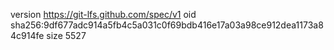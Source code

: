 version https://git-lfs.github.com/spec/v1
oid sha256:9df677adc914a5fb4c5a031c0f69bdb416e17a03a98ce912dea1173a84c914fe
size 5527
